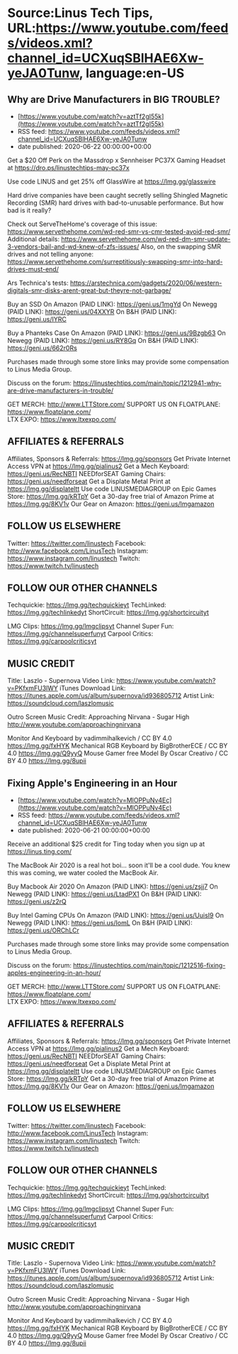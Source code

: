 # Source:Linus Tech Tips, URL:https://www.youtube.com/feeds/videos.xml?channel_id=UCXuqSBlHAE6Xw-yeJA0Tunw, language:en-US

## Why are Drive Manufacturers in BIG TROUBLE?
 - [https://www.youtube.com/watch?v=aztTf2gI55k](https://www.youtube.com/watch?v=aztTf2gI55k)
 - RSS feed: https://www.youtube.com/feeds/videos.xml?channel_id=UCXuqSBlHAE6Xw-yeJA0Tunw
 - date published: 2020-06-22 00:00:00+00:00

Get a $20 Off Perk on the Massdrop x Sennheiser PC37X Gaming Headset at https://dro.ps/linustechtips-may-pc37x

Use code LINUS and get 25% off GlassWire at https://lmg.gg/glasswire

Hard drive companies have been caught secretly selling Shingled Magnetic Recording (SMR) hard drives with bad-to-unusable performance. But how bad is it really?

Check out ServeTheHome's coverage of this issue: 
https://www.servethehome.com/wd-red-smr-vs-cmr-tested-avoid-red-smr/
Additional details: https://www.servethehome.com/wd-red-dm-smr-update-3-vendors-bail-and-wd-knew-of-zfs-issues/
Also, on the swapping SMR drives and not telling anyone: https://www.servethehome.com/surreptitiously-swapping-smr-into-hard-drives-must-end/

Ars Technica's tests: https://arstechnica.com/gadgets/2020/06/western-digitals-smr-disks-arent-great-but-theyre-not-garbage/

Buy an SSD
On Amazon (PAID LINK): https://geni.us/1mgYd
On Newegg (PAID LINK): https://geni.us/04XXYR
On B&H (PAID LINK): https://geni.us/IYRC

Buy a Phanteks Case
On Amazon (PAID LINK): https://geni.us/9Bzgb63
On Newegg (PAID LINK): https://geni.us/RY8Gq
On B&H (PAID LINK): https://geni.us/662r0Rs

Purchases made through some store links may provide some compensation to Linus Media Group.

Discuss on the forum: https://linustechtips.com/main/topic/1212941-why-are-drive-manufacturers-in-trouble/


GET MERCH: http://www.LTTStore.com/
SUPPORT US ON FLOATPLANE: https://www.floatplane.com/  
LTX EXPO: https://www.ltxexpo.com/   

AFFILIATES & REFERRALS
---------------------------------------------------
Affiliates, Sponsors & Referrals: https://lmg.gg/sponsors
Get Private Internet Access VPN at https://lmg.gg/pialinus2
Get a Mech Keyboard: https://geni.us/RecNBTI
NEEDforSEAT Gaming Chairs: https://geni.us/needforseat
Get a Displate Metal Print at https://lmg.gg/displateltt
Use code LINUSMEDIAGROUP on Epic Games Store: https://lmg.gg/kRTpY
Get a 30-day free trial of Amazon Prime at https://lmg.gg/8KV1v
Our Gear on Amazon: https://geni.us/lmgamazon
 
FOLLOW US ELSEWHERE
---------------------------------------------------  
Twitter: https://twitter.com/linustech
Facebook: http://www.facebook.com/LinusTech
Instagram: https://www.instagram.com/linustech
Twitch: https://www.twitch.tv/linustech

FOLLOW OUR OTHER CHANNELS
---------------------------------------------------  
Techquickie: https://lmg.gg/techquickieyt
TechLinked: https://lmg.gg/techlinkedyt
ShortCircuit: https://lmg.gg/shortcircuityt

LMG Clips: https://lmg.gg/lmgclipsyt
Channel Super Fun: https://lmg.gg/channelsuperfunyt
Carpool Critics: https://lmg.gg/carpoolcriticsyt

MUSIC CREDIT
---------------------------------------------------  
Title: Laszlo - Supernova
Video Link: https://www.youtube.com/watch?v=PKfxmFU3lWY
iTunes Download Link: https://itunes.apple.com/us/album/supernova/id936805712
Artist Link: https://soundcloud.com/laszlomusic

Outro Screen Music Credit: Approaching Nirvana - Sugar High http://www.youtube.com/approachingnirvana

Monitor And Keyboard by vadimmihalkevich / CC BY 4.0 https://lmg.gg/fxHYK 
Mechanical RGB Keyboard by BigBrotherECE / CC BY 4.0 https://lmg.gg/Q9yyQ 
Mouse Gamer free Model By Oscar Creativo / CC BY 4.0 https://lmg.gg/8upii

## Fixing Apple's Engineering in an Hour
 - [https://www.youtube.com/watch?v=MlOPPuNv4Ec](https://www.youtube.com/watch?v=MlOPPuNv4Ec)
 - RSS feed: https://www.youtube.com/feeds/videos.xml?channel_id=UCXuqSBlHAE6Xw-yeJA0Tunw
 - date published: 2020-06-21 00:00:00+00:00

Receive an additional $25 credit for Ting today when you sign up at https://linus.ting.com/

The MacBook Air 2020 is a real hot boi... soon it'll be a cool dude. You knew this was coming, we water cooled the MacBook Air.

Buy Macbook Air 2020
On Amazon (PAID LINK): https://geni.us/zsjj7
On Newegg (PAID LINK): https://geni.us/LtadPX1
On B&H (PAID LINK): https://geni.us/z2rQ

Buy Intel Gaming CPUs
On Amazon (PAID LINK): https://geni.us/UuisI9
On Newegg (PAID LINK): https://geni.us/IomL
On B&H (PAID LINK): https://geni.us/ORChLCr

Purchases made through some store links may provide some compensation to Linus Media Group.

Discuss on the forum: https://linustechtips.com/main/topic/1212516-fixing-apples-engineering-in-an-hour/


GET MERCH: http://www.LTTStore.com/
SUPPORT US ON FLOATPLANE: https://www.floatplane.com/  
LTX EXPO: https://www.ltxexpo.com/   

AFFILIATES & REFERRALS
---------------------------------------------------
Affiliates, Sponsors & Referrals: https://lmg.gg/sponsors
Get Private Internet Access VPN at https://lmg.gg/pialinus2
Get a Mech Keyboard: https://geni.us/RecNBTI
NEEDforSEAT Gaming Chairs: https://geni.us/needforseat
Get a Displate Metal Print at https://lmg.gg/displateltt
Use code LINUSMEDIAGROUP on Epic Games Store: https://lmg.gg/kRTpY
Get a 30-day free trial of Amazon Prime at https://lmg.gg/8KV1v
Our Gear on Amazon: https://geni.us/lmgamazon
 
FOLLOW US ELSEWHERE
---------------------------------------------------  
Twitter: https://twitter.com/linustech
Facebook: http://www.facebook.com/LinusTech
Instagram: https://www.instagram.com/linustech
Twitch: https://www.twitch.tv/linustech

FOLLOW OUR OTHER CHANNELS
---------------------------------------------------  
Techquickie: https://lmg.gg/techquickieyt
TechLinked: https://lmg.gg/techlinkedyt
ShortCircuit: https://lmg.gg/shortcircuityt

LMG Clips: https://lmg.gg/lmgclipsyt
Channel Super Fun: https://lmg.gg/channelsuperfunyt
Carpool Critics: https://lmg.gg/carpoolcriticsyt

MUSIC CREDIT
---------------------------------------------------  
Title: Laszlo - Supernova
Video Link: https://www.youtube.com/watch?v=PKfxmFU3lWY
iTunes Download Link: https://itunes.apple.com/us/album/supernova/id936805712
Artist Link: https://soundcloud.com/laszlomusic

Outro Screen Music Credit: Approaching Nirvana - Sugar High http://www.youtube.com/approachingnirvana

Monitor And Keyboard by vadimmihalkevich / CC BY 4.0 https://lmg.gg/fxHYK 
Mechanical RGB Keyboard by BigBrotherECE / CC BY 4.0 https://lmg.gg/Q9yyQ 
Mouse Gamer free Model By Oscar Creativo / CC BY 4.0 https://lmg.gg/8upii

